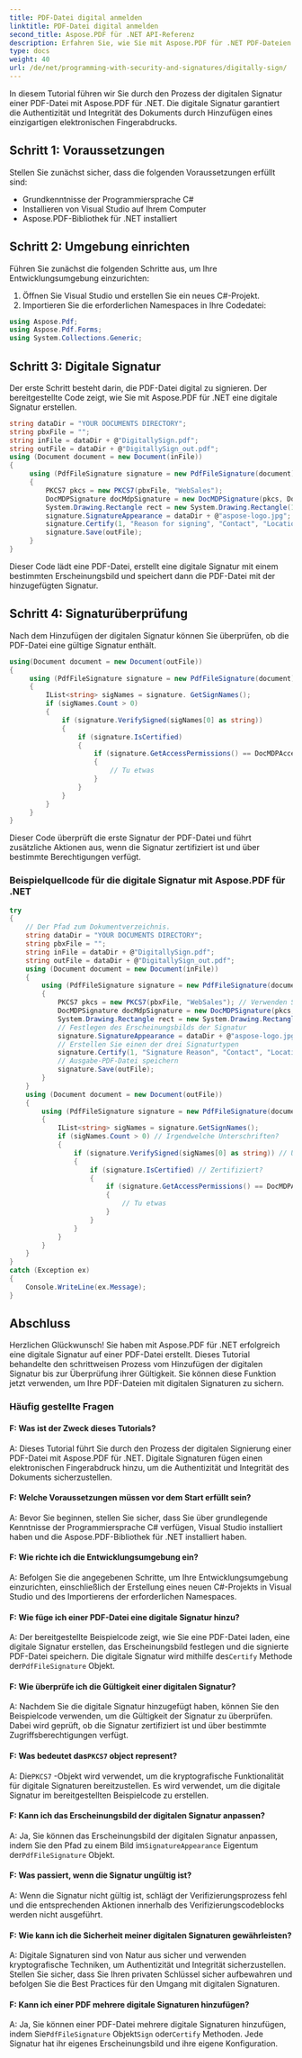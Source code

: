 ```yaml
---
title: PDF-Datei digital anmelden
linktitle: PDF-Datei digital anmelden
second_title: Aspose.PDF für .NET API-Referenz
description: Erfahren Sie, wie Sie mit Aspose.PDF für .NET PDF-Dateien digital signieren.
type: docs
weight: 40
url: /de/net/programming-with-security-and-signatures/digitally-sign/
---
```

In diesem Tutorial führen wir Sie durch den Prozess der digitalen Signatur einer PDF-Datei mit Aspose.PDF für .NET. Die digitale Signatur garantiert die Authentizität und Integrität des Dokuments durch Hinzufügen eines einzigartigen elektronischen Fingerabdrucks.

## Schritt 1: Voraussetzungen

Stellen Sie zunächst sicher, dass die folgenden Voraussetzungen erfüllt sind:

- Grundkenntnisse der Programmiersprache C#
- Installieren von Visual Studio auf Ihrem Computer
- Aspose.PDF-Bibliothek für .NET installiert

## Schritt 2: Umgebung einrichten

Führen Sie zunächst die folgenden Schritte aus, um Ihre Entwicklungsumgebung einzurichten:

1. Öffnen Sie Visual Studio und erstellen Sie ein neues C#-Projekt.
2. Importieren Sie die erforderlichen Namespaces in Ihre Codedatei:

```csharp
using Aspose.Pdf;
using Aspose.Pdf.Forms;
using System.Collections.Generic;
```

## Schritt 3: Digitale Signatur

Der erste Schritt besteht darin, die PDF-Datei digital zu signieren. Der bereitgestellte Code zeigt, wie Sie mit Aspose.PDF für .NET eine digitale Signatur erstellen.

```csharp
string dataDir = "YOUR DOCUMENTS DIRECTORY";
string pbxFile = "";
string inFile = dataDir + @"DigitallySign.pdf";
string outFile = dataDir + @"DigitallySign_out.pdf";
using (Document document = new Document(inFile))
{
     using (PdfFileSignature signature = new PdfFileSignature(document))
     {
         PKCS7 pkcs = new PKCS7(pbxFile, "WebSales");
         DocMDPSignature docMdpSignature = new DocMDPSignature(pkcs, DocMDPAccessPermissions.FillingInForms);
         System.Drawing.Rectangle rect = new System.Drawing.Rectangle(100, 100, 200, 100);
         signature.SignatureAppearance = dataDir + @"aspose-logo.jpg";
         signature.Certify(1, "Reason for signing", "Contact", "Location", true, rect, docMdpSignature);
         signature.Save(outFile);
     }
}
```

Dieser Code lädt eine PDF-Datei, erstellt eine digitale Signatur mit einem bestimmten Erscheinungsbild und speichert dann die PDF-Datei mit der hinzugefügten Signatur.

## Schritt 4: Signaturüberprüfung

Nach dem Hinzufügen der digitalen Signatur können Sie überprüfen, ob die PDF-Datei eine gültige Signatur enthält.

```csharp
using(Document document = new Document(outFile))
{
     using (PdfFileSignature signature = new PdfFileSignature(document))
     {
         IList<string> sigNames = signature. GetSignNames();
         if (sigNames.Count > 0)
         {
             if (signature.VerifySigned(sigNames[0] as string))
             {
                 if (signature.IsCertified)
                 {
                     if (signature.GetAccessPermissions() == DocMDPAccessPermissions.FillingInForms)
                     {
                         // Tu etwas
                     }
                 }
             }
         }
     }
}
```

Dieser Code überprüft die erste Signatur der PDF-Datei und führt zusätzliche Aktionen aus, wenn die Signatur zertifiziert ist und über bestimmte Berechtigungen verfügt.

### Beispielquellcode für die digitale Signatur mit Aspose.PDF für .NET 
```csharp
try
{
	// Der Pfad zum Dokumentverzeichnis.
	string dataDir = "YOUR DOCUMENTS DIRECTORY";
	string pbxFile = "";
	string inFile = dataDir + @"DigitallySign.pdf";
	string outFile = dataDir + @"DigitallySign_out.pdf";
	using (Document document = new Document(inFile))
	{
		using (PdfFileSignature signature = new PdfFileSignature(document))
		{
			PKCS7 pkcs = new PKCS7(pbxFile, "WebSales"); // Verwenden Sie PKCS7/PKCS7Detached-Objekte
			DocMDPSignature docMdpSignature = new DocMDPSignature(pkcs, DocMDPAccessPermissions.FillingInForms);
			System.Drawing.Rectangle rect = new System.Drawing.Rectangle(100, 100, 200, 100);
			// Festlegen des Erscheinungsbilds der Signatur
			signature.SignatureAppearance = dataDir + @"aspose-logo.jpg";
			// Erstellen Sie einen der drei Signaturtypen
			signature.Certify(1, "Signature Reason", "Contact", "Location", true, rect, docMdpSignature);
			// Ausgabe-PDF-Datei speichern
			signature.Save(outFile);
		}
	}
	using (Document document = new Document(outFile))
	{
		using (PdfFileSignature signature = new PdfFileSignature(document))
		{
			IList<string> sigNames = signature.GetSignNames();
			if (sigNames.Count > 0) // Irgendwelche Unterschriften?
			{
				if (signature.VerifySigned(sigNames[0] as string)) // Überprüfen Sie zuerst
				{
					if (signature.IsCertified) // Zertifiziert?
					{
						if (signature.GetAccessPermissions() == DocMDPAccessPermissions.FillingInForms) // Zugriffsberechtigung einholen
						{
							// Tu etwas
						}
					}
				}
			}
		}
	}
}
catch (Exception ex)
{
	Console.WriteLine(ex.Message);
}
```

## Abschluss

Herzlichen Glückwunsch! Sie haben mit Aspose.PDF für .NET erfolgreich eine digitale Signatur auf einer PDF-Datei erstellt. Dieses Tutorial behandelte den schrittweisen Prozess vom Hinzufügen der digitalen Signatur bis zur Überprüfung ihrer Gültigkeit. Sie können diese Funktion jetzt verwenden, um Ihre PDF-Dateien mit digitalen Signaturen zu sichern.

### Häufig gestellte Fragen

#### F: Was ist der Zweck dieses Tutorials?

A: Dieses Tutorial führt Sie durch den Prozess der digitalen Signierung einer PDF-Datei mit Aspose.PDF für .NET. Digitale Signaturen fügen einen elektronischen Fingerabdruck hinzu, um die Authentizität und Integrität des Dokuments sicherzustellen.

#### F: Welche Voraussetzungen müssen vor dem Start erfüllt sein?

A: Bevor Sie beginnen, stellen Sie sicher, dass Sie über grundlegende Kenntnisse der Programmiersprache C# verfügen, Visual Studio installiert haben und die Aspose.PDF-Bibliothek für .NET installiert haben.

#### F: Wie richte ich die Entwicklungsumgebung ein?

A: Befolgen Sie die angegebenen Schritte, um Ihre Entwicklungsumgebung einzurichten, einschließlich der Erstellung eines neuen C#-Projekts in Visual Studio und des Importierens der erforderlichen Namespaces.

#### F: Wie füge ich einer PDF-Datei eine digitale Signatur hinzu?

 A: Der bereitgestellte Beispielcode zeigt, wie Sie eine PDF-Datei laden, eine digitale Signatur erstellen, das Erscheinungsbild festlegen und die signierte PDF-Datei speichern. Die digitale Signatur wird mithilfe des`Certify` Methode der`PdfFileSignature` Objekt.

#### F: Wie überprüfe ich die Gültigkeit einer digitalen Signatur?

A: Nachdem Sie die digitale Signatur hinzugefügt haben, können Sie den Beispielcode verwenden, um die Gültigkeit der Signatur zu überprüfen. Dabei wird geprüft, ob die Signatur zertifiziert ist und über bestimmte Zugriffsberechtigungen verfügt.

####  F: Was bedeutet das`PKCS7` object represent?

 A: Die`PKCS7` -Objekt wird verwendet, um die kryptografische Funktionalität für digitale Signaturen bereitzustellen. Es wird verwendet, um die digitale Signatur im bereitgestellten Beispielcode zu erstellen.

#### F: Kann ich das Erscheinungsbild der digitalen Signatur anpassen?

 A: Ja, Sie können das Erscheinungsbild der digitalen Signatur anpassen, indem Sie den Pfad zu einem Bild im`SignatureAppearance` Eigentum der`PdfFileSignature` Objekt.

#### F: Was passiert, wenn die Signatur ungültig ist?

A: Wenn die Signatur nicht gültig ist, schlägt der Verifizierungsprozess fehl und die entsprechenden Aktionen innerhalb des Verifizierungscodeblocks werden nicht ausgeführt.

#### F: Wie kann ich die Sicherheit meiner digitalen Signaturen gewährleisten?

A: Digitale Signaturen sind von Natur aus sicher und verwenden kryptografische Techniken, um Authentizität und Integrität sicherzustellen. Stellen Sie sicher, dass Sie Ihren privaten Schlüssel sicher aufbewahren und befolgen Sie die Best Practices für den Umgang mit digitalen Signaturen.

#### F: Kann ich einer PDF mehrere digitale Signaturen hinzufügen?

 A: Ja, Sie können einer PDF-Datei mehrere digitale Signaturen hinzufügen, indem Sie`PdfFileSignature` Objekt`Sign` oder`Certify` Methoden. Jede Signatur hat ihr eigenes Erscheinungsbild und ihre eigene Konfiguration.